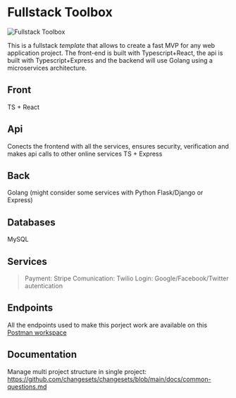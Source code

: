 # Fullstack Toolbox

<img src="https://uploads-ssl.webflow.com/5eb71e52042e740ad80cc406/5ebd8365cfa4cb336bc66917_webtools%20health.png" alt="Fullstack Toolbox" style="position: center;"/>

This is a fullstack *template* that allows to create a fast MVP for any web
application project.
The front-end is built with Typescript+React, the api is built with
Typescript+Express and the backend will use Golang using a microservices
architecture.
## Front
TS + React
## Api
Conects the frontend with all the services, ensures security, verification and
makes api calls to other online services
TS + Express
## Back
Golang (might consider some services with Python Flask/Django or Express)
## Databases
MySQL
## Services
> Payment: Stripe
> Comunication: Twilio
> Login: Google/Facebook/Twitter autentication
## Endpoints
All the endpoints used to make this porject work are available on this [Postman
workspace](https://fullstack-toolbox.postman.co/workspace/d8400c79-46c8-4891-b394-02cf979c794e)
## Documentation
Manage multi project structure in single project: https://github.com/changesets/changesets/blob/main/docs/common-questions.md
